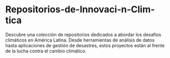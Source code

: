 # Repositorios-de-Innovaci-n-Clim-tica
Descubre una colección de repositorios dedicados a abordar los desafíos climáticos en América Latina. Desde herramientas de análisis de datos hasta aplicaciones de gestión de desastres, estos proyectos están al frente de la lucha contra el cambio climático.
